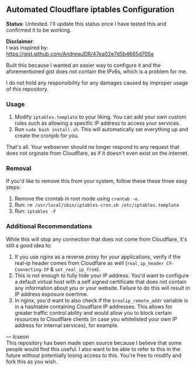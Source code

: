 ## Automated Cloudflare iptables Configuration

**Status**: Untested. I'll update this status once I have tested this and confirmed it to be working.

**Disclaimer**:\
I was inspired by: https://gist.github.com/AndrewJDR/47ea02e7d5b4665d705e

Built this because I wanted an easier way to configure it and the aforementioned gist does not contain the IPv6s, which is a problem for me.

I do not hold any responsibility for any damages caused by improper usage of this repository.

### Usage
1. Modify `iptables.template` to your liking. You can add your own custom rules such as allowing a specific IP address to access your services.
2. Run `sudo bash install.sh`. This will automatically set everything up and create the cronjob for you.

That's all. Your webserver should no longer respond to any request that does not orginate from Cloudflare, as if it doesn't even exist on the internet.

### Removal
If you'd like to remove this from your system, follow these these three easy steps:
1. Remove the crontab in root mode using `crontab -e`.
2. Run: `rm /usr/local/sbin/iptables-cron.sh /etc/iptables.template`
3. Run: `iptables -F`

### Additional Recommendations
While this will stop any connection that does not come from Cloudflare, it's still a good idea to:
1. If you use nginx as a reverse proxy for your applications, verify if the real-ip header comes from Cloudflare as well (`real_ip_header CF-Connecting-IP` & `set_real_ip_from`).
2. This is not enough to fully hide your IP address. You'd want to configure a default virtual host with a self signed certificate that does not contain any information about you or your website. Failure to do this will result in IP address exposure overtime.
3. In nginx, you'd want to also check if the `$realip_remote_addr` variable is in a hashtable containing Cloudflare IP addresses. This allows for greater traffic control ability and would allow you to block certain resources to Cloudflare clients (in case you whitelisted your own IP address for internal services), for example.


— Icseon\
This repository has been made open source because I believe that some people would find this useful. I also want to be able to refer to this in the future without potentially losing access to this. You're free to modify and fork this as you wish.